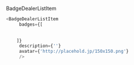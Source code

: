 BadgeDealerListItem



```js
<BadgeDealerListItem
     badges={[
   
   
    ]}
     description={''}
     avatar={'http://placehold.jp/150x150.png'}
     />


```
